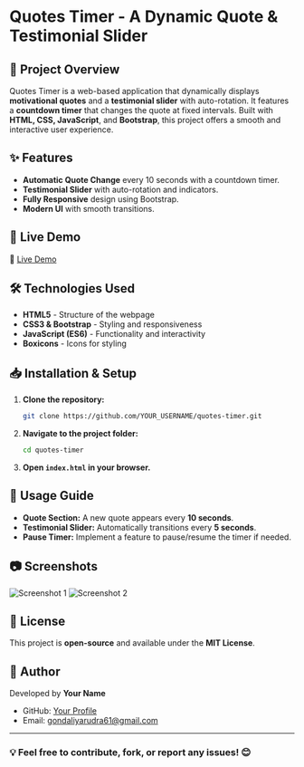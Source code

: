 # Quotes Timer - A Dynamic Quote & Testimonial Slider

## 📌 Project Overview
Quotes Timer is a web-based application that dynamically displays **motivational quotes** and a **testimonial slider** with auto-rotation. It features a **countdown timer** that changes the quote at fixed intervals. Built with **HTML, CSS, JavaScript**, and **Bootstrap**, this project offers a smooth and interactive user experience.

## ✨ Features
- **Automatic Quote Change** every 10 seconds with a countdown timer.
- **Testimonial Slider** with auto-rotation and indicators.
- **Fully Responsive** design using Bootstrap.
- **Modern UI** with smooth transitions.

## 🚀 Live Demo
🔗 [Live Demo](https://quotes-timer-project-git-main-rudra-gondaliyas-projects.vercel.app/)

## 🛠️ Technologies Used
- **HTML5** - Structure of the webpage
- **CSS3 & Bootstrap** - Styling and responsiveness
- **JavaScript (ES6)** - Functionality and interactivity
- **Boxicons** - Icons for styling

## 📥 Installation & Setup
1. **Clone the repository:**
   ```sh
   git clone https://github.com/YOUR_USERNAME/quotes-timer.git
   ```
2. **Navigate to the project folder:**
   ```sh
   cd quotes-timer
   ```
3. **Open `index.html` in your browser.**

## 📝 Usage Guide
- **Quote Section:** A new quote appears every **10 seconds**.
- **Testimonial Slider:** Automatically transitions every **5 seconds**.
- **Pause Timer:** Implement a feature to pause/resume the timer if needed.

## 📷 Screenshots
![Screenshot 1](./screenshots/screenshot1.png)
![Screenshot 2](./screenshots/screenshot2.png)

## 📜 License
This project is **open-source** and available under the **MIT License**.

## 👤 Author
Developed by **Your Name**
- GitHub: [Your Profile](https://github.com/rudragondaliya)
- Email: gondaliyarudra61@gmail.com

---
### 💡 Feel free to contribute, fork, or report any issues! 😊

